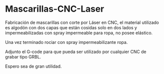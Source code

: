 # Mascarillas-CNC-Laser

Fabricación de mascarillas con corte por Láser en CNC, el material utilizado es algodón con dos capas que están cosidas solo en dos lados y impermeabilizadas con spray impermeable para ropa, no posee elástico.

Una vez terminado rociar con spray impermeabilizante ropa.

Adjunto el G-code para que pueda ser utilizado por cualquier CNC de grabar tipo GRBL.

Espero sea de gran utilidad.
